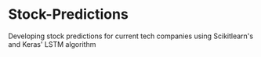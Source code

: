 # Stock-Predictions
Developing stock predictions for current tech companies using Scikitlearn's and Keras' LSTM algorithm
